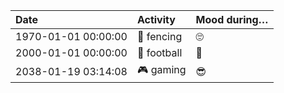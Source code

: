 | Date                   | Activity         | Mood during…  |
| :--------------------- | :--------------- | :------------ |
| 1970-01-01 00:00:00    | 🤺 fencing       | 🙄            |
| 2000-01-01 00:00:00    | 🏈 football      | 🤔            |
| 2038-01-19 03:14:08    | 🎮 gaming        | 😎            |

